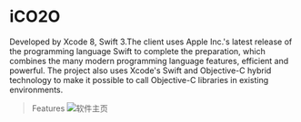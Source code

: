 # iCO2O

Developed by Xcode 8, Swift 3.The client uses Apple Inc.'s latest release of the programming language Swift to complete the preparation, which combines the many modern programming language features, efficient and powerful. 
The project also uses Xcode's Swift and Objective-C hybrid technology to make it possible to call Objective-C libraries in existing environments.


> Features
![软件主页](https://i.imgur.com/LrFnEqx.png)
